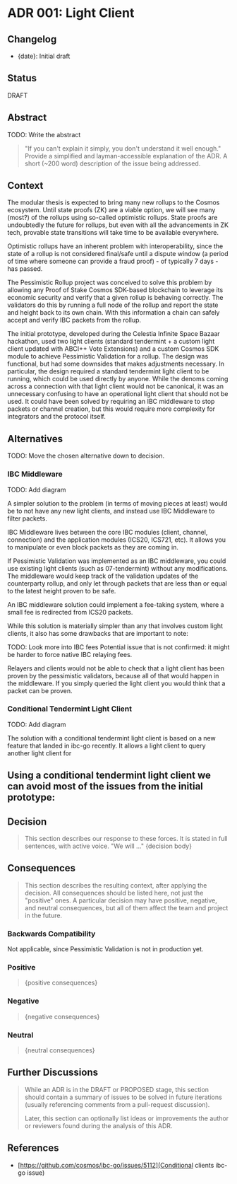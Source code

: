 # ADR 001: Light Client

## Changelog

* {date}: Initial draft

## Status

DRAFT

## Abstract

TODO: Write the abstract

> "If you can't explain it simply, you don't understand it well enough." Provide
> a simplified and layman-accessible explanation of the ADR.
> A short (~200 word) description of the issue being addressed.

## Context

The modular thesis is expected to bring many new rollups to the Cosmos ecosystem.
Until state proofs (ZK) are a viable option, we will see many (most?) of the rollups
using so-called optimistic rollups. State proofs are undoubtedly the future for rollups,
but even with all the advancements in ZK tech, provable state transitions will take time
to be available everywhere.

Optimistic rollups have an inherent problem with interoperability, since the state of a rollup
is not considered final/safe until a dispute window (a period of time where someone can 
provide a fraud proof) - of typically 7 days - has passed.

The Pessimistic Rollup project was conceived to solve this problem by allowing any Proof of Stake
Cosmos SDK-based blockchain to leverage its economic security and verify that a given rollup
is behaving correctly. The validators do this by running a full node of the rollup and report
the state and height back to its own chain. With this information a chain can safely accept and verify
IBC packets from the rollup.

The initial prototype, developed during the Celestia Infinite Space Bazaar hackathon, used
two light clients (standard tendermint + a custom light client updated with ABCI++ Vote Extensions)
and a custom Cosmos SDK module to achieve Pessimistic Validation for a rollup. The design was
functional, but had some downsides that makes adjustments necessary. In particular, the design
required a standard tendermint light client to be running, which could be used directly by anyone.
While the denoms coming across a connection with that light client would not be canonical, it was
an unnecessary confusing to have an operational light client that should not be used. It could
have been solved by requiring an IBC middleware to stop packets or channel creation, but this
would require more complexity for integrators and the protocol itself.

## Alternatives

TODO: Move the chosen alternative down to decision.

### IBC Middleware

TODO: Add diagram

A simpler solution to the problem (in terms of moving pieces at least) would be to not have any 
new light clients, and instead use IBC Middleware to filter packets.

IBC Middleware lives between the core IBC modules (client, channel, connection) and the application
modules (ICS20, ICS721, etc). It allows you to manipulate or even block packets as they are coming in.

If Pessimistic Validation was implemented as an IBC middleware, you could use existing light clients
(such as 07-tendermint) without any modifications. The middleware would keep track of the validation 
updates of the counterparty rollup, and only let through packets that are less than or equal to the
latest height proven to be safe.

An IBC middleware solution could implement a fee-taking system, where a small fee is redirected from ICS20 packets.

While this solution is materially simpler than any that involves custom light clients, it also has some
drawbacks that are important to note:

TODO: Look more into IBC fees
Potential issue that is not confirmed: it might be harder to force native IBC relaying fees. 

Relayers and clients would not be able to check that a light client has been proven by the pessimistic validators,
because all of that would happen in the middleware. If you simply queried the light client you would think
that a packet can be proven.


### Conditional Tendermint Light Client

TODO: Add diagram

The solution with a conditional tendermint light client is based on a new feature that landed in ibc-go
recently. It allows a light client to query another light client for 

Using a conditional tendermint light client we can avoid most of the issues from the initial prototype:
- 

## Decision

> This section describes our response to these forces. It is stated in full
> sentences, with active voice. "We will ..."
> {decision body}

## Consequences

> This section describes the resulting context, after applying the decision. All
> consequences should be listed here, not just the "positive" ones. A particular
> decision may have positive, negative, and neutral consequences, but all of them
> affect the team and project in the future.

### Backwards Compatibility

Not applicable, since Pessimistic Validation is not in production yet.

### Positive

> {positive consequences}

### Negative

> {negative consequences}

### Neutral

> {neutral consequences}

## Further Discussions

> While an ADR is in the DRAFT or PROPOSED stage, this section should contain a
> summary of issues to be solved in future iterations (usually referencing comments
> from a pull-request discussion).
> 
> Later, this section can optionally list ideas or improvements the author or
> reviewers found during the analysis of this ADR.

## References

* [https://github.com/cosmos/ibc-go/issues/5112](Conditional clients ibc-go issue)

